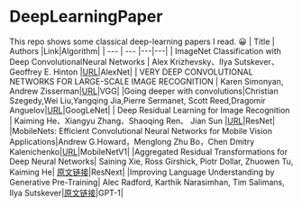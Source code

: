 # DeepLearningPaper 
This repo shows some classical deep-learning papers I read. :grinning:
| Title | Authors |Link|Algorithm|
| --- | --- |---|---|
| ImageNet Classification with Deep ConvolutionalNeural Networks | Alex Krizhevsky、Ilya Sutskever、Geoffrey E. Hinton |[URL](https://papers.nips.cc/paper/2012/file/c399862d3b9d6b76c8436e924a68c45b-Paper.pdf)|AlexNet|
| VERY DEEP CONVOLUTIONAL NETWORKS FOR LARGE-SCALE IMAGE RECOGNITION | Karen Simonyan, Andrew Zisserman|[URL](https://arxiv.org/pdf/1409.1556.pdf)|VGG|
|Going deeper with convolutions|Christian Szegedy,Wei Liu,Yangqing Jia,Pierre Sermanet, Scott Reed,Dragomir Anguelov|[URL](https://arxiv.org/pdf/1409.4842.pdf)|GoogLeNet|
| Deep Residual Learning for Image Recognition | Kaiming He、Xiangyu Zhang、Shaoqing Ren、 Jian Sun |[URL](https://arxiv.org/pdf/1512.03385.pdf)|ResNet| 
|MobileNets: Efficient Convolutional Neural Networks for Mobile Vision Applications|Andrew G.Howard，Menglong Zhu Bo，Chen Dmitry Kalenichenko|[URL](https://arxiv.org/pdf/1704.04861.pdf)|MobileNetV1| 
|Aggregated Residual Transformations for Deep Neural Networks| Saining Xie, Ross Girshick, Piotr Dollar, Zhuowen Tu, Kaiming He| [原文链接](chrome-extension://efaidnbmnnnibpcajpcglclefindmkaj/https://arxiv.org/pdf/1611.05431.pdf)|ResNext| 
|Improving Language Understanding by Generative Pre-Training| Alec Radford, Karthik Narasimhan, Tim Salimans, Ilya Sutskever|[原文链接](chrome-extension://efaidnbmnnnibpcajpcglclefindmkaj/https://s3-us-west-2.amazonaws.com/openai-assets/research-covers/language-unsupervised/language_understanding_paper.pdf)|GPT-1|
